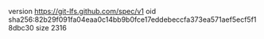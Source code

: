 version https://git-lfs.github.com/spec/v1
oid sha256:82b29f091fa04eaa0c14bb9b0fce17eddebeccfa373ea571aef5ecf5f18dbc30
size 2316

